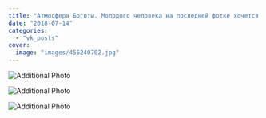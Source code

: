 ```yaml
---
title: "Атмосфера Боготы. Молодого человека на последней фотке хочется подойти и обнять - такой он грустный!"
date: "2018-07-14"
categories: 
  - "vk_posts"
cover:
  image: "images/456240702.jpg"
---
```


![Additional Photo](https://vodpop.ru/wp-content/uploads/2023/07/456240703.jpg)

![Additional Photo](https://vodpop.ru/wp-content/uploads/2023/07/456240704.jpg)

![Additional Photo](https://vodpop.ru/wp-content/uploads/2023/07/456240705.jpg)
